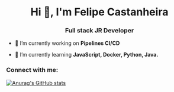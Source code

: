<h1 align="center">Hi 👋, I'm Felipe Castanheira</h1>
<h3 align="center">Full stack JR Developer</h3>

- 🔭 I’m currently working on **Pipelines CI/CD**

- 🌱 I’m currently learning **JavaScript, Docker, Python, Java.**


<h3 align="left">Connect with me:</h3>
<p align="left">
</p>


[![Anurag's GitHub stats](https://github-readme-stats.vercel.app/api?username=Cast4nha)](https://github.com/anuraghazra/github-readme-stats)
